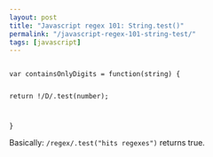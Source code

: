 ```yaml
---
layout: post
title: "Javascript regex 101: String.test()"
permalink: "/javascript-regex-101-string-test/"
tags: [javascript]
---
```


<code>
var containsOnlyDigits = function(string) {

return !/D/.test(number);

}
</code>

Basically: <code>/regex/.test("hits regexes")</code> returns true.

